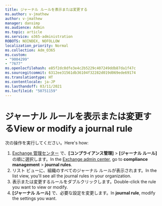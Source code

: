 ```yaml
---
title: ジャーナル ルールを表示または変更する
ms.author: v-jmathew
author: v-jmathew
manager: dansimp
ms.audience: Admin
ms.topic: article
ms.service: o365-administration
ROBOTS: NOINDEX, NOFOLLOW
localization_priority: Normal
ms.collection: Adm_O365
ms.custom:
- "9004299"
- "7677"
ms.openlocfilehash: e85f2dc0dfe3e4c2b5229c407249ddb87da1f47c
ms.sourcegitcommit: 6312ee31561db36104f32282d019d069ede69174
ms.translationtype: HT
ms.contentlocale: ja-JP
ms.lasthandoff: 03/11/2021
ms.locfileid: "50751159"
---
```

# <a name="view-or-modify-a-journal-rule"></a><span data-ttu-id="61722-102">ジャーナル ルールを表示または変更する</span><span class="sxs-lookup"><span data-stu-id="61722-102">View or modify a journal rule</span></span>

<span data-ttu-id="61722-103">次の操作を実行してください。</span><span class="sxs-lookup"><span data-stu-id="61722-103">Here's how:</span></span>

1. <span data-ttu-id="61722-104">[Exchange 管理センター](https://go.microsoft.com/fwlink/p/?linkid=2059104) で、**[コンプライアンス管理]** > **[ジャーナル ルール]** の順に選択します。</span><span class="sxs-lookup"><span data-stu-id="61722-104">In the [Exchange admin center](https://go.microsoft.com/fwlink/p/?linkid=2059104), go to **compliance management** > **journal rules**.</span></span>
2. <span data-ttu-id="61722-105">リスト ビューに、組織のすべてのジャーナル ルールが表示されます。</span><span class="sxs-lookup"><span data-stu-id="61722-105">In the list view, you'll see all the journal rules in your organization.</span></span>
3. <span data-ttu-id="61722-106">表示または変更するルールをダブルクリックします。</span><span class="sxs-lookup"><span data-stu-id="61722-106">Double-click the rule you want to view or modify.</span></span>
4. <span data-ttu-id="61722-107">**[ジャーナル ルール]** で、必要な設定を変更します。</span><span class="sxs-lookup"><span data-stu-id="61722-107">In **journal rule**, modify the settings you want.</span></span>
